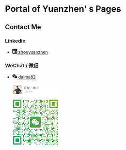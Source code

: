 # Portal of Yuanzhen' s Pages

## Contact Me

### Linkedin

 - <a href="https://www.linkedin.com/in/zhouyuanzhen" target="_blank"><svg xmlns="http://www.w3.org/2000/svg" width="16" height="16" fill="currentColor" class="bi bi-linkedin" viewBox="0 0 16 16">
    <path d="M0 1.146C0 .513.526 0 1.175 0h13.65C15.474 0 16 .513 16 1.146v13.708c0 .633-.526 1.146-1.175 1.146H1.175C.526 16 0 15.487 0 14.854zm4.943 12.248V6.169H2.542v7.225zm-1.2-8.212c.837 0 1.358-.554 1.358-1.248-.015-.709-.52-1.248-1.342-1.248S2.4 3.226 2.4 3.934c0 .694.521 1.248 1.327 1.248zm4.908 8.212V9.359c0-.216.016-.432.08-.586.173-.431.568-.878 1.232-.878.869 0 1.216.662 1.216 1.634v3.865h2.401V9.25c0-2.22-1.184-3.252-2.764-3.252-1.274 0-1.845.7-2.165 1.193v.025h-.016l.016-.025V6.169h-2.4c.03.678 0 7.225 0 7.225z"/></svg> zhouyuanzhen</a>
</svg>

### WeChat / 微信

- <a href="https://www.linkedin.com/in/zhouyuanzhen" target="_blank"><svg xmlns="http://www.w3.org/2000/svg" width="16" height="16" fill="currentColor" class="bi bi-wechat" viewBox="0 0 16 16">
  <path d="M11.176 14.429c-2.665 0-4.826-1.8-4.826-4.018 0-2.22 2.159-4.02 4.824-4.02S16 8.191 16 10.411c0 1.21-.65 2.301-1.666 3.036a.32.32 0 0 0-.12.366l.218.81a.6.6 0 0 1 .029.117.166.166 0 0 1-.162.162.2.2 0 0 1-.092-.03l-1.057-.61a.5.5 0 0 0-.256-.074.5.5 0 0 0-.142.021 5.7 5.7 0 0 1-1.576.22M9.064 9.542a.647.647 0 1 0 .557-1 .645.645 0 0 0-.646.647.6.6 0 0 0 .09.353Zm3.232.001a.646.646 0 1 0 .546-1 .645.645 0 0 0-.644.644.63.63 0 0 0 .098.356"/>
  <path d="M0 6.826c0 1.455.781 2.765 2.001 3.656a.385.385 0 0 1 .143.439l-.161.6-.1.373a.5.5 0 0 0-.032.14.19.19 0 0 0 .193.193q.06 0 .111-.029l1.268-.733a.6.6 0 0 1 .308-.088q.088 0 .171.025a6.8 6.8 0 0 0 1.625.26 4.5 4.5 0 0 1-.177-1.251c0-2.936 2.785-5.02 5.824-5.02l.15.002C10.587 3.429 8.392 2 5.796 2 2.596 2 0 4.16 0 6.826m4.632-1.555a.77.77 0 1 1-1.54 0 .77.77 0 0 1 1.54 0m3.875 0a.77.77 0 1 1-1.54 0 .77.77 0 0 1 1.54 0"/></svg> dalma82</a><br><br><img src="./static/WeChat_dalma82_tiny.jpg"></img>
